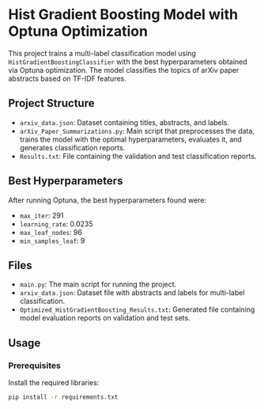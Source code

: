 # Hist Gradient Boosting Model with Optuna Optimization

This project trains a multi-label classification model using `HistGradientBoostingClassifier` with the best hyperparameters obtained via Optuna optimization. The model classifies the topics of arXiv paper abstracts based on TF-IDF features.

## Project Structure
- `arxiv_data.json`: Dataset containing titles, abstracts, and labels.
- `arXiv_Paper_Summarizations.py`: Main script that preprocesses the data, trains the model with the optimal hyperparameters, evaluates it, and generates classification reports.
- `Results.txt`: File containing the validation and test classification reports.

## Best Hyperparameters
After running Optuna, the best hyperparameters found were:
- `max_iter`: 291
- `learning_rate`: 0.0235
- `max_leaf_nodes`: 96
- `min_samples_leaf`: 9

## Files
- `main.py`: The main script for running the project.
- `arxiv_data.json`: Dataset file with abstracts and labels for multi-label classification.
- `Optimized_HistGradientBoosting_Results.txt`: Generated file containing model evaluation reports on validation and test sets.

## Usage

### Prerequisites
Install the required libraries:
```bash
pip install -r requirements.txt
